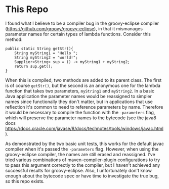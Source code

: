 # This Repo

I found what I believe to be a compiler bug in the groovy-eclipse compiler (https://github.com/groovy/groovy-eclipse), in that it mismanages parameter names for certain types of lambda functions. Consider this method:

```
public static String getStr(){
    String myString1 = "Hello ";
    String myString2 = "world!";
    Supplier<String> sup = () -> myString1 + myString2;
    return sup.get();
}
```

When this is compiled, two methods are added to its parent class. The first is of course `getStr()`, but the second is an anonymous one for the lambda function that takes two parameters, `myString1` and `myString2`. In a basic Java application the parameter names would be reassigned to simpler names since functionally they don't matter, but in applications that use reflection it's common to need to reference parameters by name. Therefore it would be necessary to compile the function with the `-parameters` flag, which will preserve the parameter names to the bytecode (see the java8 docs https://docs.oracle.com/javase/8/docs/technotes/tools/windows/javac.html). 

As demonstrated by the two basic unit tests, this works for the default javac compiler when it's passed the `-parameters` flag. However, when using the groovy-eclipse compiler, the names are still erased and reassigned. I've tried various combinations of maven-compiler-plugin configurations to try to pass this argument correctly to the compiler, but I haven't achieved any successful results for groovy-eclipse. Also, I unfortunately don't know enough about the bytecode spec or have time to investigate the true bug, so this repo exists. 


